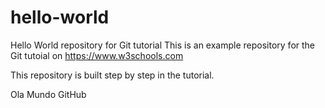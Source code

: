 # hello-world
Hello World repository for Git tutorial
This is an example repository for the Git tutoial on https://www.w3schools.com

This repository is built step by step in the tutorial.

Ola Mundo GitHub
